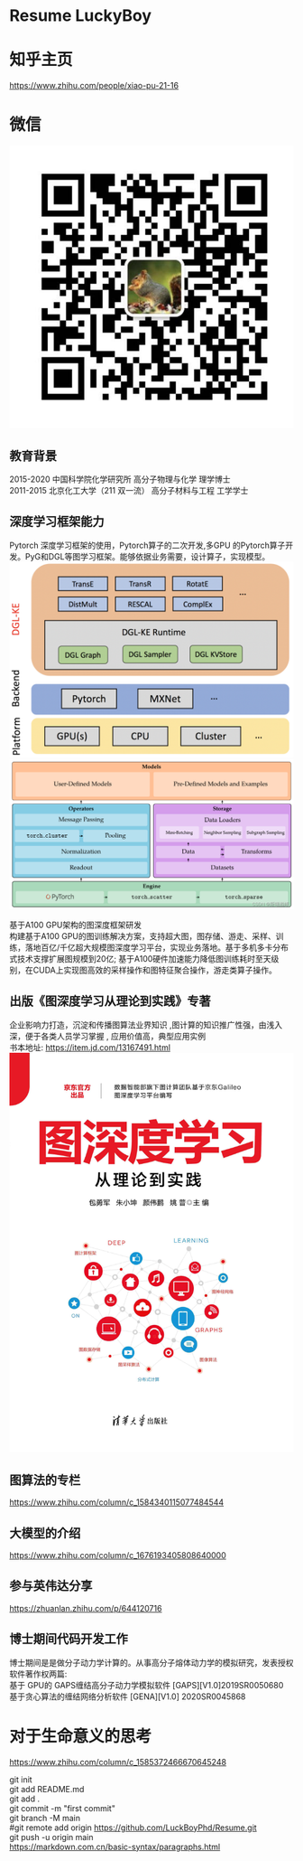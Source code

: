 # Resume LuckyBoy
# 知乎主页
https://www.zhihu.com/people/xiao-pu-21-16  <br>
# 微信
![微信](assets/img/wechat.jpg "WeChat")

## 教育背景
2015-2020  中国科学院化学研究所     高分子物理与化学  理学博士 <br>
2011-2015  北京化工大学（211 双一流） 高分子材料与工程 工学学士 </p>

## 深度学习框架能力
Pytorch 深度学习框架的使用，Pytorch算子的二次开发,多GPU 的Pytorch算子开发。PyG和DGL等图学习框架。能够依据业务需要，设计算子，实现模型。<br>
![DGL架构](assets/img/DGL架构.png "DGL架构")
![PyG架构](assets/img/PyG架构.png "PyG架构")


基于A100 GPU架构的图深度框架研发<br>
构建基于A100 GPU的图训练解决方案，支持超大图，图存储、游走、采样、训练，落地百亿/千亿超大规模图深度学习平台，实现业务落地。基于多机多卡分布式技术支撑扩展图规模到20亿; 基于A100硬件加速能力降低图训练耗时至天级别，在CUDA上实现图高效的采样操作和图特征聚合操作，游走类算子操作。<br>
## 出版《图深度学习从理论到实践》专著

企业影响力打造，沉淀和传播图算法业界知识 ,图计算的知识推广性强，由浅入深，便于各类人员学习掌握 , 应用价值高，典型应用实例 <br>
书本地址: https://item.jd.com/13167491.html <br>
![图书地址](assets/img/图深度学习.jpg "图深度学习从理论到实践")

## 图算法的专栏
https://www.zhihu.com/column/c_1584340115077484544 <br>

## 大模型的介绍
https://www.zhihu.com/column/c_1676193405808640000 <br>

## 参与英伟达分享
https://zhuanlan.zhihu.com/p/644120716 <br>

## 博士期间代码开发工作
博士期间是是做分子动力学计算的。从事高分子熔体动力学的模拟研究，发表授权软件著作权两篇: <br>
基于 GPU的 GAPS缠结高分子动力学模拟软件 [GAPS][V1.0]2019SR0050680 <br>
基于贪心算法的缠结网络分析软件 [GENA][V1.0] 2020SR0045868  <br>


# 对于生命意义的思考
https://www.zhihu.com/column/c_1585372466670645248  <br>

git init  <br>
git add README.md  <br>
git add .  <br>
git commit -m "first commit" <br>
git branch -M main <br>
#git remote add origin https://github.com/LuckBoyPhd/Resume.git <br>
git push -u origin main <br>
https://markdown.com.cn/basic-syntax/paragraphs.html  <br>